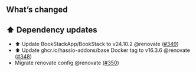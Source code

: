 ## What’s changed

## ⬆️ Dependency updates

- ⬆️ Update BookStackApp/BookStack to v24.10.2 @renovate ([#349](https://github.com/hassio-addons/addon-bookstack/pull/349))
- ⬆️ Update ghcr.io/hassio-addons/base Docker tag to v16.3.6 @renovate ([#348](https://github.com/hassio-addons/addon-bookstack/pull/348))
- Migrate renovate config @renovate ([#350](https://github.com/hassio-addons/addon-bookstack/pull/350))
